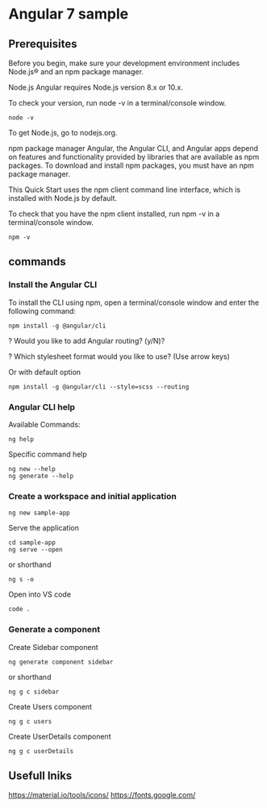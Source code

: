 # Angular  7 sample
## Prerequisites
Before you begin, make sure your development environment includes Node.js® and an npm package manager.

Node.js
Angular requires Node.js version 8.x or 10.x.

To check your version, run node -v in a terminal/console window.
```
node -v
```
To get Node.js, go to nodejs.org.

npm package manager
Angular, the Angular CLI, and Angular apps depend on features and functionality provided by libraries that are available as npm packages. To download and install npm packages, you must have an npm package manager.

This Quick Start uses the npm client command line interface, which is installed with Node.js by default.

To check that you have the npm client installed, run npm -v in a terminal/console window.
```
npm -v
```


## commands
### Install the Angular CLI
To install the CLI using npm, open a terminal/console window and enter the following command:

```
npm install -g @angular/cli
```

? Would you like to add Angular routing? (y/N)?

? Which stylesheet format would you like to use? (Use arrow keys)

Or with default option
```
npm install -g @angular/cli --style=scss --routing
```
### Angular CLI help
Available Commands:
```
ng help
```
Specific command help
```
ng new --help
ng generate --help
```


### Create a workspace and initial application

```
ng new sample-app
```

Serve the application
```
cd sample-app
ng serve --open
```
or shorthand
```
ng s -o
```

Open into VS code
```
code .
```

### Generate a component
Create Sidebar component
```
ng generate component sidebar
```
or shorthand
```
ng g c sidebar
```

Create Users component
```
ng g c users
```

Create UserDetails component
```
ng g c userDetails
```



## Usefull lniks
https://material.io/tools/icons/
https://fonts.google.com/

